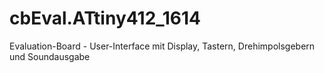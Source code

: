 # cbEval.ATtiny412_1614

Evaluation-Board - User-Interface mit Display, Tastern, Drehimpolsgebern und Soundausgabe